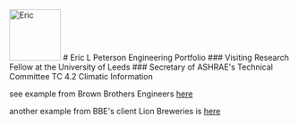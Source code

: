 <img width="92" alt="Eric" src="https://github.com/user-attachments/assets/5f89e734-5a71-46c1-a900-6892376699b2">
# Eric L Peterson Engineering Portfolio
### Visiting Research Fellow at the University of Leeds
### Secretary of ASHRAE's Technical Committee TC 4.2 Climatic Information

see example from Brown Brothers Engineers [here](BBE.md)

another example from BBE's client Lion Breweries is [here](BBE_Lion.md)
